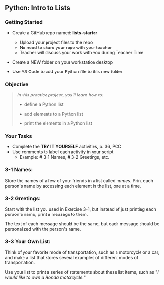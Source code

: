 ## Python: Intro to Lists

### Getting Started

- Create a GitHub repo named: **lists-starter**
    - Upload your project files to the repo
    - No need to share your repo with your teacher
    - Teacher will discuss your work with you during Teacher  Time

- Create a NEW folder on your workstation desktop
- Use VS Code to add your Python file to this new folder


### Objective

> *In this practice project, you'll learn how to:*
>
> * define a Python list
>
> * add elements to a Python list
> 
> * print the elements in a Python list


### Your Tasks

- Complete the **TRY IT YOURSELF** activities, p. 36, PCC
- Use comments to label each activity in your script
  - Example: # 3-1 Names, # 3-2 Greetings, etc.

### 3-1 Names:
Store the names of a few of your friends in a list called *names*.  Print each person's
name by accessing each element in the list, one at a time.

### 3-2 Greetings:

Start with the list you used in Exercise 3-1, but instead of just printing each person's
name, print a message to them.

The text of each message should be the same, but each message should be personalized with 
the person's name.

### 3-3 Your Own List:

Think of your favorite mode of transportation, such as a motorcycle or a car, and make a list
that stores several examples of different modes of transportation.

Use your list to print a series of statements about these list items, such as "*I would like to own
a Honda motorcycle.*"
